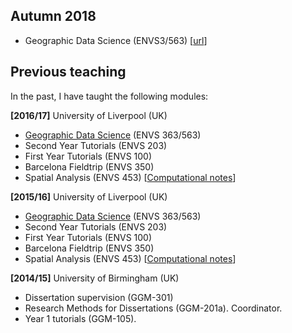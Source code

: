 ## Autumn 2018

* Geographic Data Science (ENVS3/563) [[url](http://darribas.org/gds16/)]

## Previous teaching

In the past, I have taught the following modules:

**[2016/17]** University of Liverpool (UK)

* [Geographic Data Science](http://darribas.org/gds16/) (ENVS 363/563)
* Second Year Tutorials (ENVS 203)
* First Year Tutorials (ENVS 100)
* Barcelona Fieldtrip (ENVS 350)
* Spatial Analysis (ENVS 453) [[Computational notes](http://darribas.org/spa_notes/)]

**[2015/16]** University of Liverpool (UK)

* [Geographic Data Science](http://darribas.org/gds15/) (ENVS 363/563)
* Second Year Tutorials (ENVS 203)
* First Year Tutorials (ENVS 100)
* Barcelona Fieldtrip (ENVS 350)
* Spatial Analysis (ENVS 453) [[Computational notes](http://darribas.org/spa_notes/)]

**[2014/15]** University of Birmingham (UK)

* Dissertation supervision (GGM-301)
* Research Methods for Dissertations (GGM-201a). Coordinator.  
* Year 1 tutorials (GGM-105).

